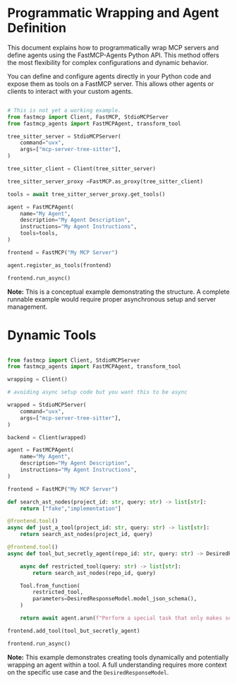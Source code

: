 

# Programmatic Wrapping and Agent Definition

This document explains how to programmatically wrap MCP servers and define agents using the FastMCP-Agents Python API. This method offers the most flexibility for complex configurations and dynamic behavior.

You can define and configure agents directly in your Python code and expose them as tools on a FastMCP server. This allows other agents or clients to interact with your custom agents.

```python

# This is not yet a working example.
from fastmcp import Client, FastMCP, StdioMCPServer
from fastmcp_agents import FastMCPAgent, transform_tool

tree_sitter_server = StdioMCPServer(
    command="uvx",
    args=["mcp-server-tree-sitter"],
)

tree_sitter_client = Client(tree_sitter_server)

tree_sitter_server_proxy =FastMCP.as_proxy(tree_sitter_client)

tools = await tree_sitter_server_proxy.get_tools()

agent = FastMCPAgent(
    name="My Agent",
    description="My Agent Description",
    instructions="My Agent Instructions",
    tools=tools,
)

frontend = FastMCP("My MCP Server")

agent.register_as_tools(frontend)

frontend.run_async()
```

**Note:** This is a conceptual example demonstrating the structure. A complete runnable example would require proper asynchronous setup and server management.

# Dynamic Tools

```python

from fastmcp import Client, StdioMCPServer
from fastmcp_agents import FastMCPAgent, transform_tool

wrapping = Client()

# avoiding async setup code but you want this to be async

wrapped = StdioMCPServer(
    command="uvx",
    args=["mcp-server-tree-sitter"],
)

backend = Client(wrapped)

agent = FastMCPAgent(
    name="My Agent",
    description="My Agent Description",
    instructions="My Agent Instructions",
)

frontend = FastMCP("My MCP Server")

def search_ast_nodes(project_id: str, query: str) -> list[str]:
    return ["fake","implementation"]

@frontend.tool()
async def just_a_tool(project_id: str, query: str) -> list[str]:
    return search_ast_nodes(project_id, query)

@frontend.tool()
async def tool_but_secretly_agent(repo_id: str, query: str) -> DesiredResponseModel:

    async def restricted_tool(query: str) -> list[str]:
        return search_ast_nodes(repo_id, query)

    Tool.from_function(
        restricted_tool,
        parameters=DesiredResponseModel.model_json_schema(),
    )

    return await agent.arun(f"Perform a special task that only makes sense with these two arguments and a tool: {repo_id} and {query}", tools=[restricted_tool], response_model=DesiredResponseModel)

frontend.add_tool(tool_but_secretly_agent)

frontend.run_async()
```

**Note:** This example demonstrates creating tools dynamically and potentially wrapping an agent within a tool. A full understanding requires more context on the specific use case and the `DesiredResponseModel`.

